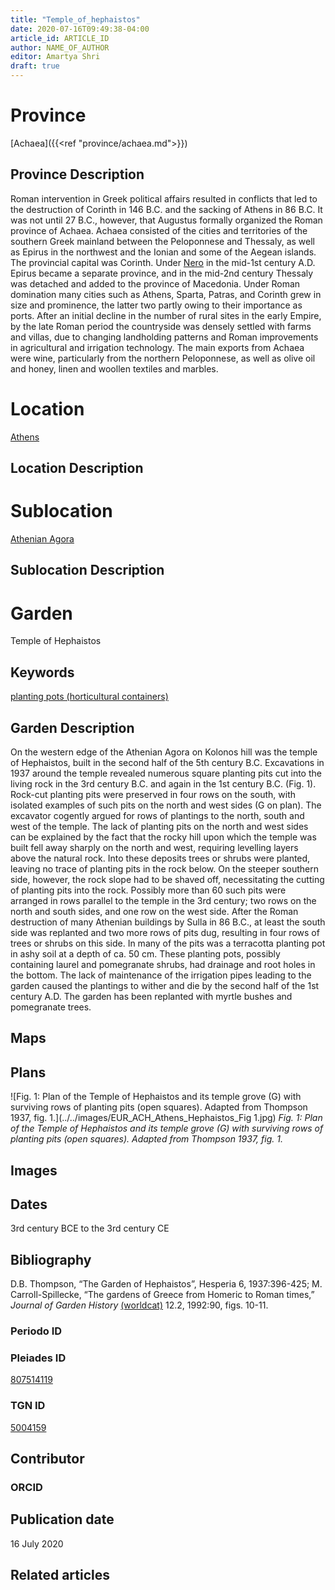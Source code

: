 ```yaml
---
title: "Temple_of_hephaistos"
date: 2020-07-16T09:49:38-04:00
article_id: ARTICLE_ID
author: NAME_OF_AUTHOR
editor: Amartya Shri
draft: true
---
```


# Province

[Achaea]({{<ref "province/achaea.md">}})

## Province Description

Roman intervention in Greek political affairs resulted in conflicts that led to the destruction of Corinth in 146 B.C. and the sacking of Athens in 86 B.C. It was not until 27 B.C., however, that Augustus formally organized the Roman province of Achaea. Achaea consisted of the cities and territories of the southern Greek mainland between the Peloponnese and Thessaly, as well as Epirus in the northwest and the Ionian and some of the Aegean islands.
The provincial capital was Corinth. Under [Nero](link) in the mid-1st century A.D. Epirus became a separate province, and in the mid-2nd century Thessaly was detached and added to the province of Macedonia. Under Roman domination many cities such as Athens, Sparta, Patras, and Corinth grew in size and prominence, the latter two partly owing to their importance as ports.  After an initial decline in the number of rural sites in the early Empire, by the late Roman period the countryside was densely settled with farms and villas, due to changing landholding patterns and Roman improvements in agricultural and irrigation technology. The main exports from Achaea were wine, particularly from the northern Peloponnese, as well as olive oil and honey, linen and woollen textiles and marbles.

# Location

[Athens](https://pleiades.stoa.org/places/579885)

## Location Description

<!-- LEAVE THIS BLANK FOR NOW -->

# Sublocation

[Athenian Agora](https://pleiades.stoa.org/places/807514119)

## Sublocation Description

<!-- DESCRIPTION -->

# Garden

Temple of Hephaistos

## Keywords

[planting pots (horticultural containers)](http://vocab.getty.edu/page/aat/300197605)

## Garden Description

On the western edge of the Athenian Agora on Kolonos hill was the temple of Hephaistos, built in the second half of the 5th century B.C.  Excavations in 1937 around the temple revealed numerous square planting pits cut into the living rock in the 3rd century B.C. and again in the 1st century B.C. (Fig. 1).  Rock-cut planting pits were preserved in four rows on the south, with isolated examples of such pits on the north and west sides (G on plan).  The excavator cogently argued for rows of plantings to the north, south and west of the temple.  The lack of planting pits on the north and west sides can be explained by the fact that the rocky hill upon which the temple was built fell away sharply on the north and west, requiring levelling layers above the natural rock.  Into these deposits trees or shrubs were planted, leaving no trace of planting pits in the rock below.  On the steeper southern side, however, the rock slope had to be shaved off, necessitating the cutting of planting pits into the rock.  Possibly more than 60 such pits were arranged in rows parallel to the temple in the 3rd century; two rows on the north and south sides, and one row on the west side.  After the Roman destruction of many Athenian buildings by Sulla in 86 B.C., at least the south side was replanted and two more rows of pits dug, resulting in four rows of trees or shrubs on this side.  In many of the pits was a terracotta planting pot in ashy soil at a depth of ca. 50 cm.  These planting pots, possibly containing laurel and pomegranate shrubs, had drainage and root holes in the bottom.  The lack of maintenance of the irrigation pipes leading to the garden caused the plantings to wither and die by the second half of the 1st century A.D.  The garden has been replanted with myrtle bushes and pomegranate trees.

## Maps

<!--
![alt_text](../../images/image_name.ext)
*CAPTION*
-->

## Plans

![Fig. 1: Plan of the Temple of Hephaistos and its temple grove (G) with surviving rows of planting pits (open squares). Adapted from Thompson 1937, fig. 1.](../../images/EUR_ACH_Athens_Hephaistos_Fig 1.jpg)
*Fig. 1: Plan of the Temple of Hephaistos and its temple grove (G) with surviving rows of planting pits (open squares). Adapted from Thompson 1937, fig. 1.*

## Images

<!--
![alt_text](../../images/image_name.ext)
*CAPTION*
-->

## Dates

3rd century BCE to the 3rd century CE

## Bibliography

D.B. Thompson, “The Garden of Hephaistos”, Hesperia 6, 1937:396-425; M. Carroll-Spillecke, “The gardens of Greece from Homeric to Roman times,” *Journal of Garden History* [(worldcat)](http://www.worldcat.org/oclc/4898050192) 12.2, 1992:90, figs. 10-11.

### Periodo ID

<!-- [PERIODO_ID](https://pleiades.stoa.org/places/PLEIADES_ID) -->

### Pleiades ID

[807514119](https://pleiades.stoa.org/places/807514119)

### TGN ID

[5004159](http://vocab.getty.edu/page/tgn/5004159)

## Contributor

<!-- [AUTHOR_NAME](AUTHOR_LINK) -->

### ORCID

<!-- [ORCID](https://orcid.org/ORCID) -->

## Publication date

16 July 2020

## Related articles

<!-- Links to other related articles. Leave blank for now -->
